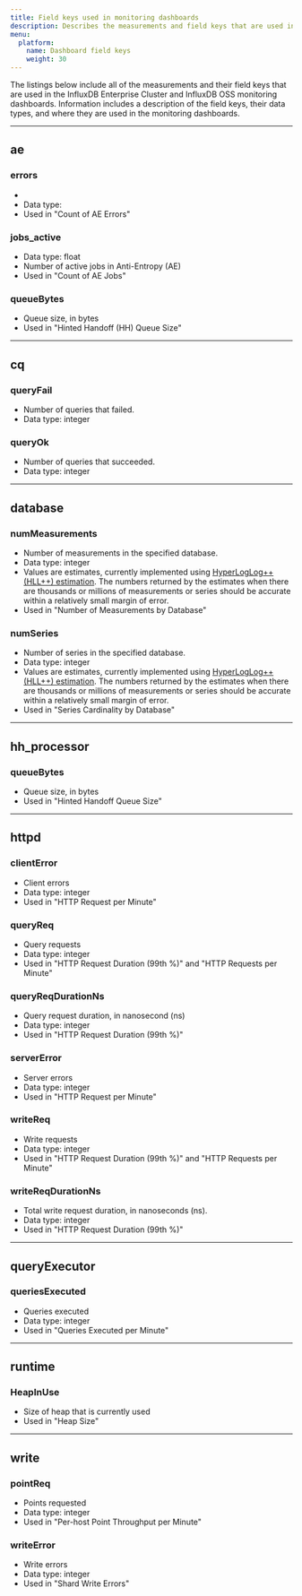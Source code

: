 ```yaml
---
title: Field keys used in monitoring dashboards
description: Describes the measurements and field keys that are used in the InfluxDb OSS and InfluxDB Enterprise monitoring dashboards.
menu:
  platform:
    name: Dashboard field keys
    weight: 30
---
```



The listings below include all of the measurements and their field keys that are used in the InfluxDB Enterprise Cluster and InfluxDB OSS monitoring dashboards. Information includes a description of the field keys, their data types, and where they are used in the monitoring dashboards.



-----

## ae

### errors

*
* Data type:
* Used in "Count of AE Errors"

### jobs_active

* Data type: float
* Number of active jobs in Anti-Entropy (AE)
* Used in "Count of AE Jobs"

### queueBytes

* Queue size, in bytes
* Used in "Hinted Handoff (HH) Queue Size"

____
## cq

### queryFail

* Number of queries that failed.
* Data type: integer

### queryOk

* Number of queries that succeeded.
* Data type: integer
____

## database

### numMeasurements

* Number of measurements in the specified database.
* Data type: integer
* Values are estimates, currently implemented using [HyperLogLog++ (HLL++) estimation](https://github.com/influxdata/influxdb/blob/master/pkg/estimator/hll/hll.go). The numbers returned by the estimates when there are thousands or millions of measurements or series should be accurate within a relatively small margin of error.
* Used in "Number of Measurements by Database"

### numSeries

* Number of series in the specified database.
* Data type: integer
* Values are estimates, currently implemented using [HyperLogLog++ (HLL++) estimation](https://github.com/influxdata/influxdb/blob/master/pkg/estimator/hll/hll.go). The numbers returned by the estimates when there are thousands or millions of measurements or series should be accurate within a relatively small margin of error.
* Used in "Series Cardinality by Database"

____

## hh_processor

### queueBytes

* Queue size, in bytes
* Used in "Hinted Handoff Queue Size"



_____

## httpd

### clientError

- Client errors
- Data type: integer
- Used in "HTTP Request per Minute"

### queryReq

* Query requests
* Data type: integer
* Used in "HTTP Request Duration (99th %)" and "HTTP Requests per Minute"

### queryReqDurationNs

* Query request duration, in nanosecond (ns)
* Data type: integer
* Used in "HTTP Request Duration (99th %)"

### serverError

* Server errors
* Data type: integer
* Used in "HTTP Request per Minute"

### writeReq

* Write requests
* Data type: integer
* Used in "HTTP Request Duration (99th %)" and "HTTP Requests per Minute"

### writeReqDurationNs

* Total write request duration, in nanoseconds (ns).
* Data type: integer
* Used in "HTTP Request Duration (99th %)"

-----

## queryExecutor

### queriesExecuted

* Queries executed
* Data type: integer
* Used in "Queries Executed per Minute"

-----

## runtime

### HeapInUse

* Size of heap that is currently used
* Used in "Heap Size"

-----

## write

### pointReq

* Points requested
* Data type: integer
* Used in "Per-host Point Throughput per Minute"

### writeError

* Write errors
* Data type: integer
* Used in "Shard Write Errors"
